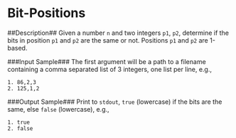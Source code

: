 Bit-Positions
======

##Description##
Given a number `n` and two integers `p1`, `p2`, determine if the bits in
position `p1` and `p2` are the same or not. Positions `p1` and `p2` are 1-based.

###Input Sample###
The first argument will be a path to a filename containing a comma separated
list of 3 integers, one list per line, e.g.,
```
1. 86,2,3
2. 125,1,2
```

###Output Sample###
Print to `stdout`, `true` (lowercase) if the bits are the same, else `false`
(lowercase), e.g.,
```
1. true
2. false
```
